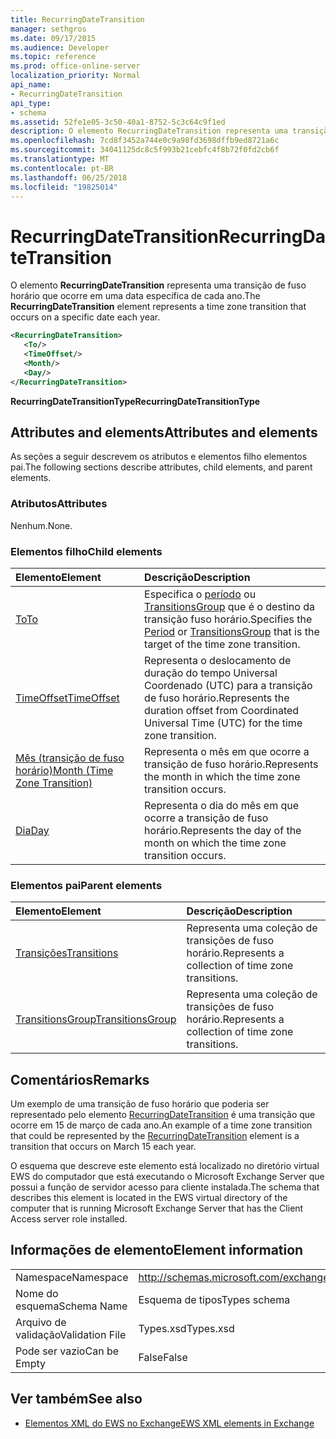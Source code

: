 ```yaml
---
title: RecurringDateTransition
manager: sethgros
ms.date: 09/17/2015
ms.audience: Developer
ms.topic: reference
ms.prod: office-online-server
localization_priority: Normal
api_name:
- RecurringDateTransition
api_type:
- schema
ms.assetid: 52fe1e05-3c50-40a1-8752-5c3c64c9f1ed
description: O elemento RecurringDateTransition representa uma transição de fuso horário que ocorre em uma data específica de cada ano.
ms.openlocfilehash: 7cd8f3452a744e0c9a98fd3698dffb9ed8721a6c
ms.sourcegitcommit: 34041125dc8c5f993b21cebfc4f8b72f0fd2cb6f
ms.translationtype: MT
ms.contentlocale: pt-BR
ms.lasthandoff: 06/25/2018
ms.locfileid: "19825014"
---
```

# <a name="recurringdatetransition"></a><span data-ttu-id="f1e9f-103">RecurringDateTransition</span><span class="sxs-lookup"><span data-stu-id="f1e9f-103">RecurringDateTransition</span></span>

<span data-ttu-id="f1e9f-104">O elemento **RecurringDateTransition** representa uma transição de fuso horário que ocorre em uma data específica de cada ano.</span><span class="sxs-lookup"><span data-stu-id="f1e9f-104">The **RecurringDateTransition** element represents a time zone transition that occurs on a specific date each year.</span></span> 
  
```xml
<RecurringDateTransition>
   <To/>
   <TimeOffset/>
   <Month/>
   <Day/>
</RecurringDateTransition>
```

 <span data-ttu-id="f1e9f-105">**RecurringDateTransitionType**</span><span class="sxs-lookup"><span data-stu-id="f1e9f-105">**RecurringDateTransitionType**</span></span>
## <a name="attributes-and-elements"></a><span data-ttu-id="f1e9f-106">Attributes and elements</span><span class="sxs-lookup"><span data-stu-id="f1e9f-106">Attributes and elements</span></span>

<span data-ttu-id="f1e9f-107">As seções a seguir descrevem os atributos e elementos filho elementos pai.</span><span class="sxs-lookup"><span data-stu-id="f1e9f-107">The following sections describe attributes, child elements, and parent elements.</span></span>
  
### <a name="attributes"></a><span data-ttu-id="f1e9f-108">Atributos</span><span class="sxs-lookup"><span data-stu-id="f1e9f-108">Attributes</span></span>

<span data-ttu-id="f1e9f-109">Nenhum.</span><span class="sxs-lookup"><span data-stu-id="f1e9f-109">None.</span></span>
  
### <a name="child-elements"></a><span data-ttu-id="f1e9f-110">Elementos filho</span><span class="sxs-lookup"><span data-stu-id="f1e9f-110">Child elements</span></span>

|<span data-ttu-id="f1e9f-111">**Elemento**</span><span class="sxs-lookup"><span data-stu-id="f1e9f-111">**Element**</span></span>|<span data-ttu-id="f1e9f-112">**Descrição**</span><span class="sxs-lookup"><span data-stu-id="f1e9f-112">**Description**</span></span>|
|:-----|:-----|
|[<span data-ttu-id="f1e9f-113">To</span><span class="sxs-lookup"><span data-stu-id="f1e9f-113">To</span></span>](to.md) <br/> |<span data-ttu-id="f1e9f-114">Especifica o [período](period.md) ou [TransitionsGroup](transitionsgroup.md) que é o destino da transição fuso horário.</span><span class="sxs-lookup"><span data-stu-id="f1e9f-114">Specifies the [Period](period.md) or [TransitionsGroup](transitionsgroup.md) that is the target of the time zone transition.</span></span>  <br/> |
|[<span data-ttu-id="f1e9f-115">TimeOffset</span><span class="sxs-lookup"><span data-stu-id="f1e9f-115">TimeOffset</span></span>](timeoffset.md) <br/> |<span data-ttu-id="f1e9f-116">Representa o deslocamento de duração do tempo Universal Coordenado (UTC) para a transição de fuso horário.</span><span class="sxs-lookup"><span data-stu-id="f1e9f-116">Represents the duration offset from Coordinated Universal Time (UTC) for the time zone transition.</span></span>  <br/> |
|[<span data-ttu-id="f1e9f-117">Mês (transição de fuso horário)</span><span class="sxs-lookup"><span data-stu-id="f1e9f-117">Month (Time Zone Transition)</span></span>](month-time-zone-transition.md) <br/> |<span data-ttu-id="f1e9f-118">Representa o mês em que ocorre a transição de fuso horário.</span><span class="sxs-lookup"><span data-stu-id="f1e9f-118">Represents the month in which the time zone transition occurs.</span></span>  <br/> |
|[<span data-ttu-id="f1e9f-119">Dia</span><span class="sxs-lookup"><span data-stu-id="f1e9f-119">Day</span></span>](day.md) <br/> |<span data-ttu-id="f1e9f-120">Representa o dia do mês em que ocorre a transição de fuso horário.</span><span class="sxs-lookup"><span data-stu-id="f1e9f-120">Represents the day of the month on which the time zone transition occurs.</span></span>  <br/> |
   
### <a name="parent-elements"></a><span data-ttu-id="f1e9f-121">Elementos pai</span><span class="sxs-lookup"><span data-stu-id="f1e9f-121">Parent elements</span></span>

|<span data-ttu-id="f1e9f-122">**Elemento**</span><span class="sxs-lookup"><span data-stu-id="f1e9f-122">**Element**</span></span>|<span data-ttu-id="f1e9f-123">**Descrição**</span><span class="sxs-lookup"><span data-stu-id="f1e9f-123">**Description**</span></span>|
|:-----|:-----|
|[<span data-ttu-id="f1e9f-124">Transições</span><span class="sxs-lookup"><span data-stu-id="f1e9f-124">Transitions</span></span>](transitions.md) <br/> |<span data-ttu-id="f1e9f-125">Representa uma coleção de transições de fuso horário.</span><span class="sxs-lookup"><span data-stu-id="f1e9f-125">Represents a collection of time zone transitions.</span></span>  <br/> |
|[<span data-ttu-id="f1e9f-126">TransitionsGroup</span><span class="sxs-lookup"><span data-stu-id="f1e9f-126">TransitionsGroup</span></span>](transitionsgroup.md) <br/> |<span data-ttu-id="f1e9f-127">Representa uma coleção de transições de fuso horário.</span><span class="sxs-lookup"><span data-stu-id="f1e9f-127">Represents a collection of time zone transitions.</span></span>  <br/> |
   
## <a name="remarks"></a><span data-ttu-id="f1e9f-128">Comentários</span><span class="sxs-lookup"><span data-stu-id="f1e9f-128">Remarks</span></span>

<span data-ttu-id="f1e9f-129">Um exemplo de uma transição de fuso horário que poderia ser representado pelo elemento [RecurringDateTransition](recurringdatetransition.md) é uma transição que ocorre em 15 de março de cada ano.</span><span class="sxs-lookup"><span data-stu-id="f1e9f-129">An example of a time zone transition that could be represented by the [RecurringDateTransition](recurringdatetransition.md) element is a transition that occurs on March 15 each year.</span></span> 
  
<span data-ttu-id="f1e9f-130">O esquema que descreve este elemento está localizado no diretório virtual EWS do computador que está executando o Microsoft Exchange Server que possui a função de servidor acesso para cliente instalada.</span><span class="sxs-lookup"><span data-stu-id="f1e9f-130">The schema that describes this element is located in the EWS virtual directory of the computer that is running Microsoft Exchange Server that has the Client Access server role installed.</span></span>
  
## <a name="element-information"></a><span data-ttu-id="f1e9f-131">Informações de elemento</span><span class="sxs-lookup"><span data-stu-id="f1e9f-131">Element information</span></span>

|||
|:-----|:-----|
|<span data-ttu-id="f1e9f-132">Namespace</span><span class="sxs-lookup"><span data-stu-id="f1e9f-132">Namespace</span></span>  <br/> |http://schemas.microsoft.com/exchange/services/2006/types  <br/> |
|<span data-ttu-id="f1e9f-133">Nome do esquema</span><span class="sxs-lookup"><span data-stu-id="f1e9f-133">Schema Name</span></span>  <br/> |<span data-ttu-id="f1e9f-134">Esquema de tipos</span><span class="sxs-lookup"><span data-stu-id="f1e9f-134">Types schema</span></span>  <br/> |
|<span data-ttu-id="f1e9f-135">Arquivo de validação</span><span class="sxs-lookup"><span data-stu-id="f1e9f-135">Validation File</span></span>  <br/> |<span data-ttu-id="f1e9f-136">Types.xsd</span><span class="sxs-lookup"><span data-stu-id="f1e9f-136">Types.xsd</span></span>  <br/> |
|<span data-ttu-id="f1e9f-137">Pode ser vazio</span><span class="sxs-lookup"><span data-stu-id="f1e9f-137">Can be Empty</span></span>  <br/> |<span data-ttu-id="f1e9f-138">False</span><span class="sxs-lookup"><span data-stu-id="f1e9f-138">False</span></span>  <br/> |
   
## <a name="see-also"></a><span data-ttu-id="f1e9f-139">Ver também</span><span class="sxs-lookup"><span data-stu-id="f1e9f-139">See also</span></span>



- [<span data-ttu-id="f1e9f-140">Elementos XML do EWS no Exchange</span><span class="sxs-lookup"><span data-stu-id="f1e9f-140">EWS XML elements in Exchange</span></span>](ews-xml-elements-in-exchange.md)

